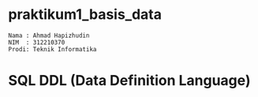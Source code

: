 # praktikum1_basis_data
```
Nama : Ahmad Hapizhudin
NIM  : 312210370
Prodi: Teknik Informatika
```

# SQL DDL (Data Definition Language)
